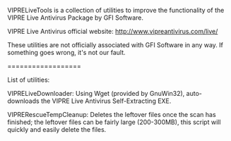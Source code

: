 VIPRELiveTools is a collection of utilities to improve the functionality of the VIPRE Live Antivirus Package by GFI Software.

VIPRE Live Antivirus official website: http://www.vipreantivirus.com/live/

These utilities are not officially associated with GFI Software in any way. If something goes wrong, it's not our fault.

==================

List of utilities:

VIPRELiveDownloader: Using Wget (provided by GnuWin32), auto-downloads the VIPRE Live Antivirus Self-Extracting EXE.

VIPRERescueTempCleanup: Deletes the leftover files once the scan has finished; the leftover files can be fairly large (200-300MB), this script will quickly and easily delete the files.